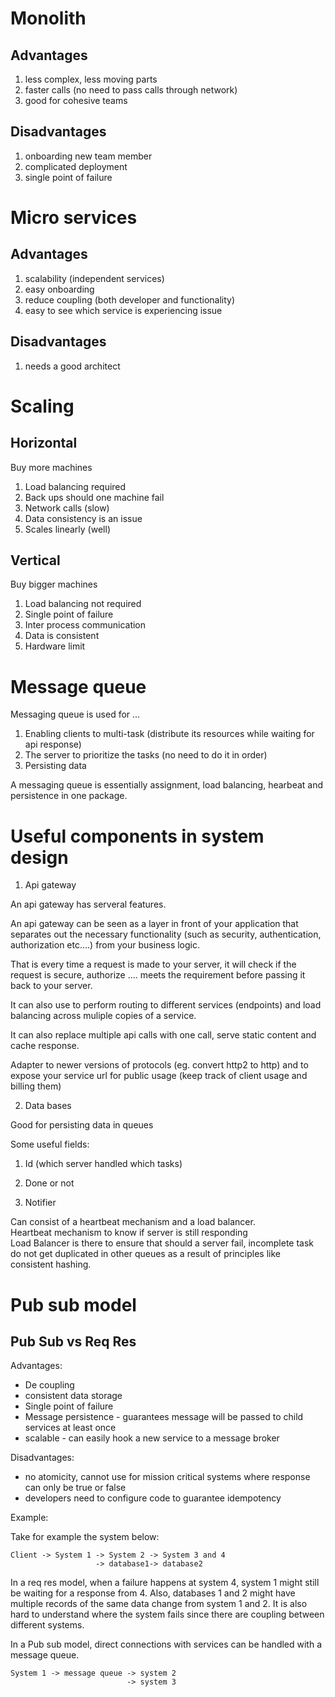 # Monolith

## Advantages

1. less complex, less moving parts
2. faster calls (no need to pass calls through network)
3. good for cohesive teams

## Disadvantages

1. onboarding new team member
2. complicated deployment
3. single point of failure

# Micro services

## Advantages

1. scalability (independent services)
2. easy onboarding
3. reduce coupling (both developer and functionality)
4. easy to see which service is experiencing issue

## Disadvantages

1. needs a good architect

# Scaling

## Horizontal
Buy more machines

1. Load balancing required
2. Back ups should one machine fail
3. Network calls (slow)
4. Data consistency is an issue
5. Scales linearly (well)

## Vertical
Buy bigger machines

1. Load balancing not required
2. Single point of failure
3. Inter process communication
4. Data is consistent
5. Hardware limit

# Message queue

Messaging queue is used for ...
1. Enabling clients to multi-task (distribute its resources while waiting for api response)
2. The server to prioritize the tasks (no need to do it in order)
3. Persisting data

A messaging queue is essentially assignment, load balancing, hearbeat and persistence in one package.

# Useful components in system design

1. Api gateway

An api gateway has serveral features.

An api gateway can be seen as a layer in front of your application that separates out the necessary functionality (such as security, authentication, authorization etc....) from your business logic.

That is every time a request is made to your server, it will check if the request is secure, authorize .... meets the requirement before passing it back to your server.

It can also use to perform routing to different services (endpoints) and load balancing across muliple copies of a service.

It can also replace multiple api calls with one call, serve static content and cache response.

Adapter to newer versions of protocols (eg. convert http2 to http) and to expose your service url for public usage (keep track of client usage and billing them)

2. Data bases

Good for persisting data in queues

Some useful fields:
1. Id (which server handled which tasks)
2. Done or not

3. Notifier

Can consist of a heartbeat mechanism and a load balancer.<br/>
Heartbeat mechanism to know if server is still responding<br/>
Load Balancer is there to ensure that should a server fail, incomplete task do not get duplicated in other queues as a result of principles like consistent hashing.

# Pub sub model

## Pub Sub vs Req Res

Advantages:
- De coupling
- consistent data storage
- Single point of failure
- Message persistence - guarantees message will be passed to child services at least once
- scalable - can easily hook a new service to a message broker


Disadvantages:
- no atomicity, cannot use for mission critical systems where response can only be true or false
- developers need to configure code to guarantee idempotency

Example:

Take for example the system below:

```
Client -> System 1 -> System 2 -> System 3 and 4
                   -> database1-> database2
```

In a req res model, when a failure happens at system 4, system 1 might still be waiting for a response from 4. Also, databases 1 and 2 might have multiple records of the same data change from system 1 and 2. It is also hard to understand where the system fails since there are coupling between different systems.

In a Pub sub model, direct connections with services can be handled with a message queue.

```
System 1 -> message queue -> system 2
                          -> system 3
```

